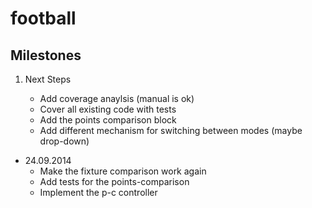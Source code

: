 football
=======

Milestones
----------

1. Next Steps
	
	* Add coverage anaylsis (manual is ok)
	* Cover all existing code with tests
	* Add the points comparison block
	* Add different mechanism for switching between modes (maybe drop-down)
	
	 
+ 24.09.2014
	* Make the fixture comparison work again
	* Add tests for the points-comparison
	* Implement the p-c controller